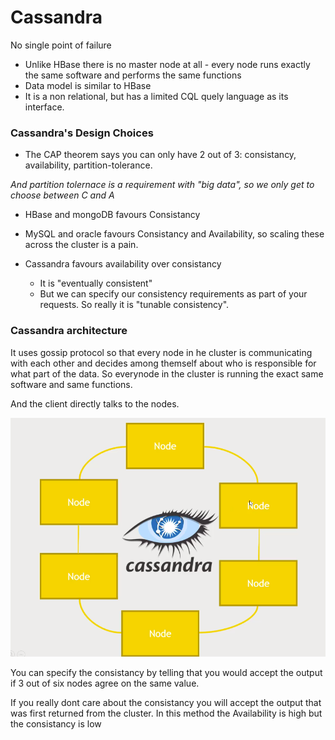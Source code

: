 # Cassandra

No single point of failure

- Unlike HBase there is no master node at all - every node runs exactly the same software and performs the same functions
- Data model is similar to HBase
- It is a non relational, but has a limited CQL quely language as its interface.

### Cassandra's Design Choices

- The CAP theorem says you can only have 2 out of 3: consistancy, availability, partition-tolerance.  

<i> And partition tolernace is a requirement with "big data", so we only get to choose between C and A</i>

- HBase and mongoDB favours Consistancy

- MySQL and oracle favours Consistancy and Availability, so scaling these across the cluster is a pain.
 
- Cassandra favours availability over consistancy
    - It is "eventually consistent"
    - But we can specify our consistency requirements as part of your requests. So really it is "tunable consistency".

### Cassandra architecture

It uses gossip protocol so that every node in he cluster is communicating with each other and decides among themself about who is responsible for what part of the data. So everynode in the cluster is running the exact same software and same functions.

And the client directly talks to the nodes.

![cassandra](../../media/cassandra.png)

You can specify the consistancy by telling that you would accept the output if 3 out of six nodes agree on the same value.

If you really dont care about the consistancy you will accept the output that was first returned from the cluster. In this method the Availability is high but the consistancy is low



